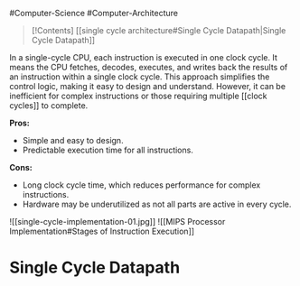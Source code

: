 #Computer-Science #Computer-Architecture 

>[!Contents]
>[[single cycle architecture#Single Cycle Datapath|Single Cycle Datapath]]
>








In a single-cycle CPU, each instruction is executed in one clock cycle. It means the CPU fetches, decodes, executes, and writes back the results of an instruction within a single clock cycle. This approach simplifies the control logic, making it easy to design and understand. However, it can be inefficient for complex instructions or those requiring multiple [[clock cycles]] to complete.

**Pros:**
- Simple and easy to design.
- Predictable execution time for all instructions.

**Cons:**
- Long clock cycle time, which reduces performance for complex instructions.
- Hardware may be underutilized as not all parts are active in every cycle.

![[single-cycle-implementation-01.jpg]]
![[MIPS Processor Implementation#Stages of Instruction Execution]]

# Single Cycle Datapath

